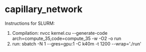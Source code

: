 # capillary_network


Instructions for SLURM:
1) Compilation: 
nvcc kernel.cu --generate-code arch=compute_35,code=compute_35 -w -O2 -o run
2) run:
sbatch -N 1 --gres=gpu:1 -C k40m -t 1200 --wrap='./run'
